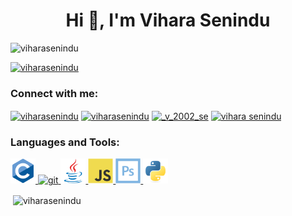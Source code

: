 <h1 align="center">Hi 👋, I'm Vihara Senindu</h1>
<p align="left"> <img src="https://komarev.com/ghpvc/?username=viharasenindu&label=Profile%20views&color=0e75b6&style=flat" alt="viharasenindu" /> </p>

<p align="left"> <a href="https://twitter.com/viharasenindu" target="blank"><img src="https://img.shields.io/twitter/follow/viharasenindu?logo=twitter&style=for-the-badge" alt="viharasenindu" /></a> </p>

<h3 align="left">Connect with me:</h3>
<p align="left">
<a href="https://twitter.com/viharasenindu" target="blank"><img align="center" src="https://raw.githubusercontent.com/rahuldkjain/github-profile-readme-generator/master/src/images/icons/Social/twitter.svg" alt="viharasenindu" height="30" width="40" /></a>
<a href="https://fb.com/viharasenindu" target="blank"><img align="center" src="https://raw.githubusercontent.com/rahuldkjain/github-profile-readme-generator/master/src/images/icons/Social/facebook.svg" alt="viharasenindu" height="30" width="40" /></a>
<a href="https://instagram.com/_v_2002_se" target="blank"><img align="center" src="https://raw.githubusercontent.com/rahuldkjain/github-profile-readme-generator/master/src/images/icons/Social/instagram.svg" alt="_v_2002_se" height="30" width="40" /></a>
<a href="https://www.youtube.com/c/vihara senindu" target="blank"><img align="center" src="https://raw.githubusercontent.com/rahuldkjain/github-profile-readme-generator/master/src/images/icons/Social/youtube.svg" alt="vihara senindu" height="30" width="40" /></a>
</p>

<h3 align="left">Languages and Tools:</h3>
<p align="left"> <a href="https://www.cprogramming.com/" target="_blank"> <img src="https://raw.githubusercontent.com/devicons/devicon/master/icons/c/c-original.svg" alt="c" width="40" height="40"/> </a> <a href="https://git-scm.com/" target="_blank"> <img src="https://www.vectorlogo.zone/logos/git-scm/git-scm-icon.svg" alt="git" width="40" height="40"/> </a> <a href="https://www.java.com" target="_blank"> <img src="https://raw.githubusercontent.com/devicons/devicon/master/icons/java/java-original.svg" alt="java" width="40" height="40"/> </a> <a href="https://developer.mozilla.org/en-US/docs/Web/JavaScript" target="_blank"> <img src="https://raw.githubusercontent.com/devicons/devicon/master/icons/javascript/javascript-original.svg" alt="javascript" width="40" height="40"/> </a> <a href="https://www.photoshop.com/en" target="_blank"> <img src="https://raw.githubusercontent.com/devicons/devicon/master/icons/photoshop/photoshop-line.svg" alt="photoshop" width="40" height="40"/> </a> <a href="https://www.python.org" target="_blank"> <img src="https://raw.githubusercontent.com/devicons/devicon/master/icons/python/python-original.svg" alt="python" width="40" height="40"/> </a> </p>

<p>&nbsp;<img align="center" src="https://github-readme-stats.vercel.app/api?username=viharasenindu&show_icons=true&locale=en" alt="viharasenindu" /></p>
